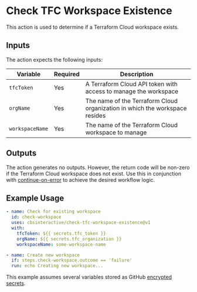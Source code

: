 # Check TFC Workspace Existence

This action is used to determine if a Terraform Cloud workspace exists.

## Inputs

The action expects the following inputs:

| Variable             | Required | Description                                                                 |
| -------------------- | -------- | --------------------------------------------------------------------------- |
| `tfcToken`           | Yes      | A Terraform Cloud API token with access to manage the workspace             |
| `orgName`            | Yes      | The name of the Terraform Cloud organization in which the workspace resides |
| `workspaceName`      | Yes      | The name of the Terraform Cloud workspace to manage                         |

## Outputs

The action generates no outputs. However, the return code will be non-zero if the Terraform Cloud workspace does not exist. Use this in conjunction with [continue-on-error][] to achieve the desired workflow logic.

## Example Usage

```yaml
- name: Check for existing workspace
  id: check-workspace
  uses: cbsinteractive/check-tfc-workspace-existence@v1
  with:
    tfcToken: ${{ secrets.tfc_token }}
    orgName: ${{ secrets.tfc_organization }}
    workspaceName: some-workspace-name

- name: Create new workspace
  if: steps.check-workspace.outcome == 'failure'
  run: echo Creating new workspace...
```

This example assumes several variables stored as GitHub [encrypted secrets][].

[continue-on-error]: https://docs.github.com/en/actions/reference/workflow-syntax-for-github-actions#jobsjob_idstepscontinue-on-error
[encrypted secrets]: https://docs.github.com/en/actions/reference/encrypted-secrets
